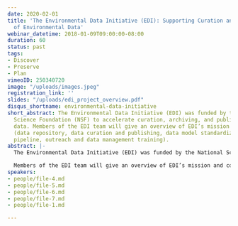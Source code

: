 ```yaml
---
date: 2020-02-01
title: 'The Environmental Data Initiative (EDI): Supporting Curation and Archiving
  of Environmental Data'
webinar_datetime: 2018-01-09T09:00:00-08:00
duration: 60
status: past
tags:
- Discover
- Preserve
- Plan
vimeoID: 250340720
image: "/uploads/images.jpeg"
registration_link: ''
slides: "/uploads/edi_project_overview.pdf"
disqus_shortname: environmental-data-initiative
short_abstract: The Environmental Data Initiative (EDI) was funded by the National
  Science Foundation (NSF) to accelerate curation, archiving, and publishing of environmental
  data. Members of the EDI team will give an overview of EDI’s mission and core activities
  (data repository, data curation and publishing, data model standardization, metadata
  pipeline, outreach and data management training).
abstract: |-
  The Environmental Data Initiative (EDI) was funded by the National Science Foundation (NSF) to accelerate curation, archiving, and publishing of environmental data. EDI provides a secure data repository and data curation support for ecological research projects with emphasis on NSF funded programs including Long Term Research in Environmental Biology (LTREB), Organization for Biological Field Stations (OBFS), Macrosystems Biology (MSB), and Long Term Ecological Research (LTER). The EDI Data Repository is an extension of the Provenance Aware Synthesis Tracking Architecture (PASTA) developed originally to house LTER data. EDI is a DataOne member node ([www.dataone.org](http://www.dataone.org/)) and is listed in the Registry of Research Data Repositories (re3data.org). EDI supports and trains members of the environmental sciences community to archive and publish high-quality data and metadata.

  Members of the EDI team will give an overview of EDI’s mission and core activities (data repository, data curation and publishing, data model standardization, metadata pipeline, outreach and data management training).
speakers:
- people/file-4.md
- people/file-5.md
- people/file-6.md
- people/file-7.md
- people/file-1.md

---
```

